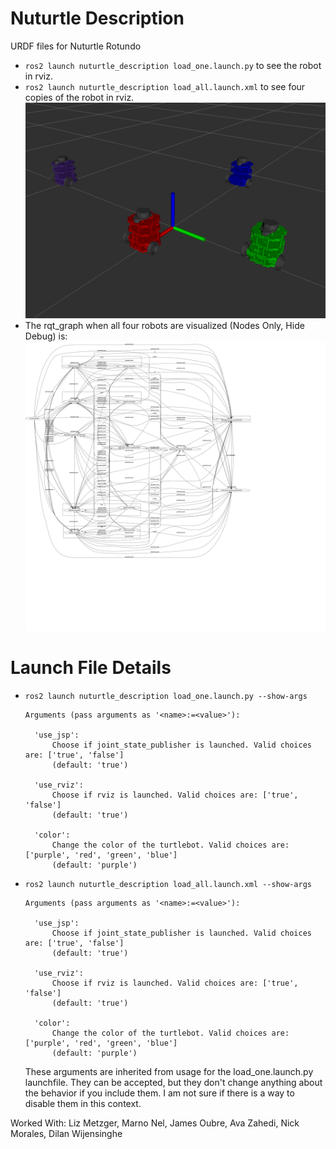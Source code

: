 # Nuturtle  Description
URDF files for Nuturtle Rotundo
* `ros2 launch nuturtle_description load_one.launch.py` to see the robot in rviz.
* `ros2 launch nuturtle_description load_all.launch.xml` to see four copies of the robot in rviz.
![](images/rviz.png)
* The rqt_graph when all four robots are visualized (Nodes Only, Hide Debug) is:
![](images/rqt_graph.svg)
# Launch File Details
* `ros2 launch nuturtle_description load_one.launch.py --show-args`
  ```
  Arguments (pass arguments as '<name>:=<value>'):

    'use_jsp':
        Choose if joint_state_publisher is launched. Valid choices are: ['true', 'false']
        (default: 'true')

    'use_rviz':
        Choose if rviz is launched. Valid choices are: ['true', 'false']
        (default: 'true')

    'color':
        Change the color of the turtlebot. Valid choices are: ['purple', 'red', 'green', 'blue']
        (default: 'purple')

  ```
* `ros2 launch nuturtle_description load_all.launch.xml --show-args`
  ```
  Arguments (pass arguments as '<name>:=<value>'):

    'use_jsp':
        Choose if joint_state_publisher is launched. Valid choices are: ['true', 'false']
        (default: 'true')

    'use_rviz':
        Choose if rviz is launched. Valid choices are: ['true', 'false']
        (default: 'true')

    'color':
        Change the color of the turtlebot. Valid choices are: ['purple', 'red', 'green', 'blue']
        (default: 'purple')

  ```
  These arguments are inherited from usage for the load_one.launch.py launchfile. They can be accepted, but they don't change anything about the behavior if you include them. I am not sure if there is a way to disable them in this context.


Worked With: Liz Metzger, Marno Nel, James Oubre, Ava Zahedi, Nick Morales, Dilan Wijensinghe